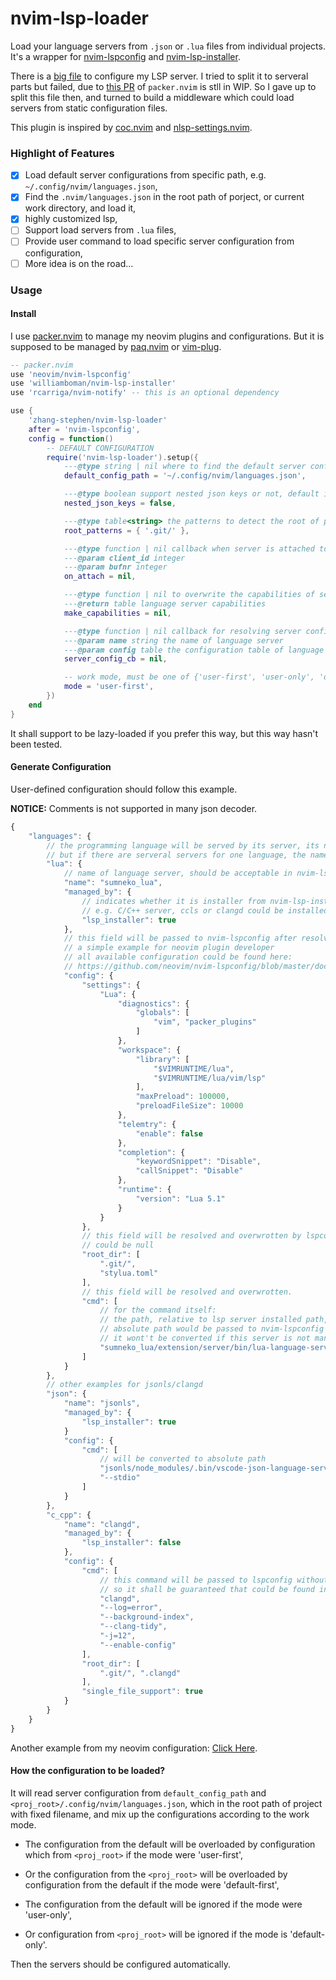 # nvim-lsp-loader

Load your language servers from `.json` or `.lua` files from individual projects. It's a wrapper for [nvim-lspconfig](https://github.com/neovim/nvim-lspconfig) and [nvim-lsp-installer](https://github.com/williamboman/nvim-lsp-installer).

There is a [big file](https://github.com/zhang-stephen/dotfiles-on-unix-like/blob/57300d46b26089060868c9926a5a11a6e20f7f63/nvim/lua/modules/lsp/config/languages.lua) to configure my LSP server. I tried to split it to serveral parts but failed, due to [this PR](https://github.com/wbthomason/packer.nvim/pull/192) of  `packer.nvim` is stll in WIP. So I gave up to split this file then, and turned to build a middleware which could load servers from static configuration files.

This plugin is inspired by [coc.nvim](https://github.com/neoclide/coc.nvim) and [nlsp-settings.nvim](https://github.com/tamago324/nlsp-settings.nvim).

### Highlight of Features

- [x] Load default server configurations from specific path, e.g. `~/.config/nvim/languages.json`,
- [x] Find the `.nvim/languages.json` in the root path of porject, or current work directory, and load it,
- [x] highly customized lsp,
- [ ] Support load servers from `.lua` files,
- [ ] Provide user command to load specific server configuration from configuration,
- [ ] More idea is on the road...

### Usage

#### Install

I use [packer.nvim](https://github.com/wbthomason/packer.nvim) to manage my neovim plugins and configurations. But it is supposed to be managed by [paq.nvim]() or [vim-plug](https://github.com/junegunn/vim-plug).

```lua
-- packer.nvim
use 'neovim/nvim-lspconfig'
use 'williamboman/nvim-lsp-installer'
use 'rcarriga/nvim-notify' -- this is an optional dependency

use {
    'zhang-stephen/nvim-lsp-loader'
    after = 'nvim-lspconfig',
    config = function()
        -- DEFAULT CONFIGURATION
        require('nvim-lsp-loader').setup({
            ---@type string | nil where to find the default server configuations, could be nil
            default_config_path = '~/.config/nvim/languages.json',

            ---@type boolean support nested json keys or not, default is false
            nested_json_keys = false,

            ---@type table<string> the patterns to detect the root of project
            root_patterns = { '.git/' },

            ---@type function | nil callback when server is attached to buffer, could be nil
            ---@param client_id integer
            ---@param bufnr integer
            on_attach = nil,

            ---@type function | nil to overwrite the capabilities of server, could be nil
            ---@return table language server capabilities
            make_capabilities = nil,

            ---@type function | nil callback for resolving server configuration, would be invoked before server setup
            ---@param name string the name of language server
            ---@param config table the configuration table of language server
            server_config_cb = nil,

            -- work mode, must be one of {'user-first', 'user-only', 'default-first', 'default-only'}
            mode = 'user-first',
        })
    end
}
```

It shall support to be lazy-loaded if you prefer this way, but this way hasn't been tested.

#### Generate Configuration

User-defined configuration should follow this example.

__NOTICE:__ Comments is not supported in many json decoder.

```js
{
    "languages": {
        // the programming language will be served by its server, its naming is not restricted.
        // but if there are serveral servers for one language, the name shall be unique in all configurations.
        "lua": {
            // name of language server, should be acceptable in nvim-lspconfig/nvim-lsp-installer.
            "name": "sumneko_lua",
            "managed_by": {
                // indicates whether it is installer from nvim-lsp-installer
                // e.g. C/C++ server, ccls or clangd could be installed by package manager, instead of nvim-lsp-installer
                "lsp_installer": true
            },
            // this field will be passed to nvim-lspconfig after resolved, could be null
            // a simple example for neovim plugin developer
            // all available configuration could be found here:
            // https://github.com/neovim/nvim-lspconfig/blob/master/doc/server_configurations.md
            "config": {
                "settings": {
                    "Lua": {
                        "diagnostics": {
                            "globals": [
                                "vim", "packer_plugins"
                            ]
                        },
                        "workspace": {
                            "library": [
                                "$VIMRUNTIME/lua",
                                "$VIMRUNTIME/lua/vim/lsp"
                            ],
                            "maxPreload": 100000,
                            "preloadFileSize": 10000
                        },
                        "telemtry": {
                            "enable": false
                        },
                        "completion": {
                            "keywordSnippet": "Disable",
                            "callSnippet": "Disable"
                        },
                        "runtime": {
                            "version": "Lua 5.1"
                        }
                    }
                },
                // this field will be resolved and overwrotten by lspconfig.util.root_pattern
                // could be null
                "root_dir": [
                    ".git/",
                    "stylua.toml"
                ],
                // this field will be resolved and overwrotten.
                "cmd": [
                    // for the command itself:
                    // the path, relative to lsp server installed path, would be converted to absolute path and passed to nvim-lspconfig,
                    // absolute path would be passed to nvim-lspconfig directly,
                    // it wont't be converted if this server is not managed by nvim-lsp-installer.
                    "sumneko_lua/extension/server/bin/lua-language-server"
                ]
            }
        },
        // other examples for jsonls/clangd
        "json": {
            "name": "jsonls",
            "managed_by": {
                "lsp_installer": true
            }
            "config": {
                "cmd": [
                    // will be converted to absolute path
                    "jsonls/node_modules/.bin/vscode-json-language-server",
                    "--stdio"
                ]
            }
        },
        "c_cpp": {
            "name": "clangd",
            "managed_by": {
                "lsp_installer": false
            },
            "config": {
                "cmd": [
                    // this command will be passed to lspconfig without conversion because it is not managed by nvim-lsp-installer
                    // so it shall be guaranteed that could be found in `$PATH`
                    "clangd",
                    "--log=error",
                    "--background-index",
                    "--clang-tidy",
                    "-j=12",
                    "--enable-config"
                ],
                "root_dir": [
                    ".git/", ".clangd"
                ],
                "single_file_support": true
            }
        }
    }
}
```

Another example from my neovim configuration: [Click Here](https://github.com/zhang-stephen/dotfiles-on-unix-like/blob/master/nvim/languages.json).

#### How the configuration to be loaded?

It will read server configuration from `default_config_path` and `<proj_root>/.config/nvim/languages.json`, which in the root path of project with fixed filename, and mix up the configurations according to the work mode.

+ The configuration from the default will be overloaded by configuration which from `<proj_root>` if the mode were 'user-first',

+ Or the configuration from the `<proj_root>` will be overloaded by configuration from the default if the mode were 'default-first',

+ The configuration from the default will be ignored if the mode were 'user-only',

+ Or configuration from `<proj_root>` will be ignored if the mode is 'default-only'.

Then the servers should be configured automatically.
